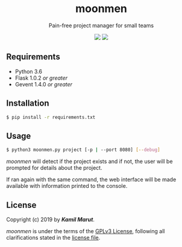 <h1 align="center">moonmen</h1>
<p align="center">Pain-free project manager for small teams</p>
<p align="center">
	<img src="https://img.shields.io/github/license/EXLER/moonmen.svg?style=flat-square">
	<img src="https://img.shields.io/badge/python-3.6-blue.svg?style=flat-square">
</p>

## Requirements

* Python 3.6
* Flask 1.0.2 *or greater*
* Gevent 1.4.0 *or greater*

## Installation

```bash
$ pip install -r requirements.txt
```

## Usage

```bash
$ python3 moonmen.py project [-p | --port 8080] [--debug]
```

*moonmen* will detect if the project exists and if not, the user will be prompted for details about the project.

If ran again with the same command, the web interface will be made available with information printed to the console.

## License

Copyright (c) 2019 by ***Kamil Marut***.

*moonmen* is under the terms of the [GPLv3 License](https://www.tldrlegal.com/l/mit), following all clarifications stated in the [license file](LICENSE).

